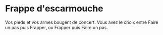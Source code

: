 # Frappe d'escarmouche

<p>Vos pieds et vos armes bougent de concert. Vous avez le choix entre Faire un pas puis Frapper, ou Frapper puis Faire un pas.</p>